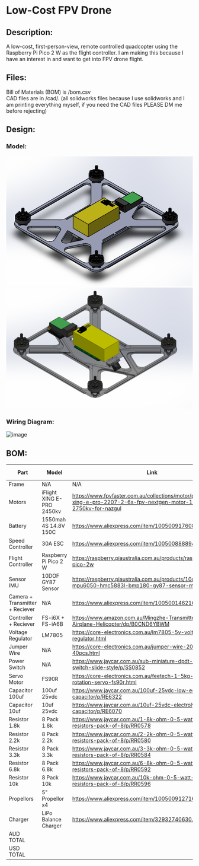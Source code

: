 # Low-Cost FPV Drone
## Description:
A low-cost, first-person-view, remote controlled quadcopter using the Raspberry Pi Pico 2 W as the flight controller.
I am making this because I have an interest in and want to get into FPV drone flight.

## Files:
Bill of Materials (BOM) is /bom.csv<br>
CAD files are in /cad/.  (all solidworks files because I use solidworks and I am printing everything myself, if you need the CAD files PLEASE DM me before rejecting)


## Design:
### Model:
![](https://github.com/bowie-dev/drone/blob/main/img/img1.png?raw=true)
![](https://raw.githubusercontent.com/bowie-dev/drone/refs/heads/main/img/mock.png)
### Wiring Diagram:
![image](https://github.com/user-attachments/assets/c9e5a3aa-a088-4dbe-876e-35efe6272844)

## BOM:
| Part                            | Model                     | Link                                                                                                                            | Cost (AUD) | Quantity | Shipping | Total   |
| ------------------------------- | ------------------------- | ------------------------------------------------------------------------------------------------------------------------------- | ---------- | -------- | -------- | ------- |
| Frame                           | N/A                       | N/A                                                                                                                             | $0.00      | 1        | $0.00    | $0.00   |
| Motors                          | iFlight XING E-PRO 2450kv | https://www.fpvfaster.com.au/collections/motor/products/iflight-xing-e-pro-2207-2-6s-fpv-nextgen-motor-1800kv-2750kv-for-nazgul | $21.50     | 4        | $6.70    | $92.70  |
| Battery                         | 1550mah 4S 14.8V 150C     | https://www.aliexpress.com/item/1005009176081771.html                                                                           | $34.99     | 1        | $0.00    | $34.99  |
| Speed Controller                | 30A ESC                   | https://www.aliexpress.com/item/1005008888942406.html                                                                           | $7.24      | 1        | $0.00    | $7.24   |
| Flight Controller               | Raspberry Pi Pico 2 W     | https://raspberry.piaustralia.com.au/products/raspberry-pi-pico-2w                                                              | $12.83     | 1        | $0.00    | $12.83  |
| Sensor IMU                      | 10DOF GY87 Sensor         | https://raspberry.piaustralia.com.au/products/10dof-module-mpu6050-hmc5883l-bmp180-gy87-sensor-module                           | $16.10     | 1        | $9.50    | $25.60  |
| Camera + Transmitter + Reciever | N/A                       | https://www.aliexpress.com/item/1005001462162015.html                                                                           | $88.06     | 1        | $25.24   | $113.30 |
| Controller + Reciever           | FS-i6X + FS-iA6B          | https://www.amazon.com.au/Mingzhe-Transmitter-Receiver-Airplane-Helicopter/dp/B0CND6YBWM                                        | $103.19    | 1        |          | $103.19 |
| Voltage Regulator               | LM7805                    | https://core-electronics.com.au/lm7805-5v-voltage-regulator.html                                                                | $0.92      | 1        | $0.00    | $0.92   |
| Jumper Wire                     | N/A                       | https://core-electronics.com.au/jumper-wire-20cm-ribbon-of-40pcs.html                                                           | $3.95      | 1        | $0.00    | $3.95   |
| Power Switch                    | N/A                       | https://www.jaycar.com.au/sub-miniature-dpdt-panel-mount-switch-slide-style/p/SS0852                                            | $1.65      | 1        |          | $1.65   |
| Servo Motor                     | FS90R                     | https://core-electronics.com.au/feetech-1-5kg-continuous-rotation-servo-fs90r.html                                              | $5.60      | 1        | $7.99    | $13.59  |
| Capacitor 100uf                 | 100uf 25vdc               | https://www.jaycar.com.au/100uf-25vdc-low-esr-electrolytic-capacitor/p/RE6322                                                   | $0.50      | 1        |          | $0.50   |
| Capacitor 10uf                  | 10uf 25vdc                | https://www.jaycar.com.au/10uf-25vdc-electrolytic-rb-capacitor/p/RE6070                                                         | $0.35      | 1        |          | $0.35   |
| Resistor 1.8k                   | 8 Pack 1.8k               | https://www.jaycar.com.au/1-8k-ohm-0-5-watt-metal-film-resistors-pack-of-8/p/RR0578                                             | $0.85      | 1        |          | $0.85   |
| Resistor 2.2k                   | 8 Pack 2.2k               | https://www.jaycar.com.au/2-2k-ohm-0-5-watt-metal-film-resistors-pack-of-8/p/RR0580                                             | $0.85      | 1        |          | $0.85   |
| Resistor 3.3k                   | 8 Pack 3.3k               | https://www.jaycar.com.au/3-3k-ohm-0-5-watt-metal-film-resistors-pack-of-8/p/RR0584                                             | $0.85      | 1        |          | $0.85   |
| Resistor 6.8k                   | 8 Pack 6.8k               | https://www.jaycar.com.au/6-8k-ohm-0-5-watt-metal-film-resistors-pack-of-8/p/RR0592                                             | $0.85      | 1        |          | $0.85   |
| Resistor 10k                    | 8 Pack 10k                | https://www.jaycar.com.au/10k-ohm-0-5-watt-metal-film-resistors-pack-of-8/p/RR0596                                              | $0.85      | 1        |          | $0.85   |
| Propellors                      | 5" Propellor x4           | https://www.aliexpress.com/item/1005009127160332.html                                                                           | $3.10      | 1        |          | $3.10   |
| Charger                         | LiPo Balance Charger      | https://www.aliexpress.com/item/32932740630.html                                                                                | $13.54     | 1        |          | $13.54  |
| AUD TOTAL                       |                           |                                                                                                                                 |            |          |          | $431.70 |
| USD TOTAL                       |                           |                                                                                                                                 |            |          |          | $280.45 |
